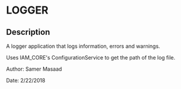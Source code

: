 # LOGGER
## Description
A logger application that logs information, errors and warnings.

Uses IAM_CORE's ConfigurationService to get the path of the log file.


Author: Samer Masaad

Date: 2/22/2018